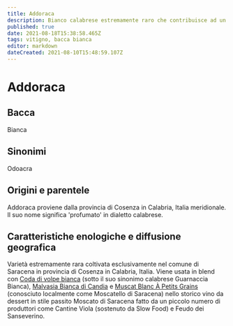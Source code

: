 ```yaml
---
title: Addoraca
description: Bianco calabrese estremamente raro che contribuisce ad un altrettanto raro vino da dessert.
published: true
date: 2021-08-18T15:38:58.465Z
tags: vitigno, bacca bianca
editor: markdown
dateCreated: 2021-08-10T15:48:59.107Z
---
```


# Addoraca

## Bacca
Bianca

## Sinonimi
Odoacra


## Origini e parentele
Addoraca proviene dalla provincia di Cosenza in Calabria, Italia meridionale. Il suo nome significa 'profumato' in dialetto calabrese.

## Caratteristiche enologiche e diffusione geografica
Varietà estremamente rara coltivata esclusivamente nel comune di Saracena in provincia di Cosenza in Calabria, Italia. Viene usata in blend con [Coda di volpe bianca](/vitigni/bacca-bianca/coda-di-volpe-bianca) (sotto il suo sinonimo calabrese Guarnaccia Bianca), [Malvasia Bianca di Candia](/vitigni/bacca-bianca/malvasia-bianca-di-candia) e [Muscat Blanc À Petits Grains](/vitigni/bacca-bianca/muscat-blanc-a-petit-grains) (conosciuto localmente come Moscatello di Saracena) nello storico vino da dessert in stile passito Moscato di Saracena fatto da un piccolo numero di produttori come Cantine Viola (sostenuto da Slow Food) e Feudo dei Sanseverino.


